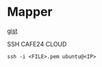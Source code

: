 # Mapper

[gist](https://gist.github.com/stories2/270742e9751c570bc3f18893e3a85505)

SSH CAFE24 CLOUD

```
ssh -i <FILE>.pem ubuntu@<IP>
```